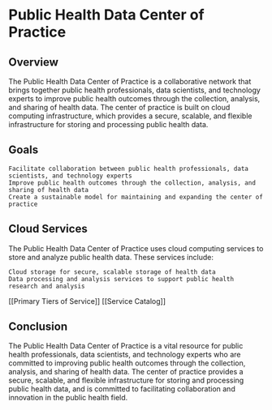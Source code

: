 # Public Health Data Center of Practice
## Overview

The Public Health Data Center of Practice is a collaborative network that brings together public health professionals, data scientists, and technology experts to improve public health outcomes through the collection, analysis, and sharing of health data. The center of practice is built on cloud computing infrastructure, which provides a secure, scalable, and flexible infrastructure for storing and processing public health data.
## Goals

    Facilitate collaboration between public health professionals, data scientists, and technology experts
    Improve public health outcomes through the collection, analysis, and sharing of health data
    Create a sustainable model for maintaining and expanding the center of practice

## Cloud Services

The Public Health Data Center of Practice uses cloud computing services to store and analyze public health data. These services include:

    Cloud storage for secure, scalable storage of health data
    Data processing and analysis services to support public health research and analysis

[[Primary Tiers of Service]]
[[Service Catalog]]

## Conclusion

The Public Health Data Center of Practice is a vital resource for public health professionals, data scientists, and technology experts who are committed to improving public health outcomes through the collection, analysis, and sharing of health data. The center of practice provides a secure, scalable, and flexible infrastructure for storing and processing public health data, and is committed to facilitating collaboration and innovation in the public health field.
